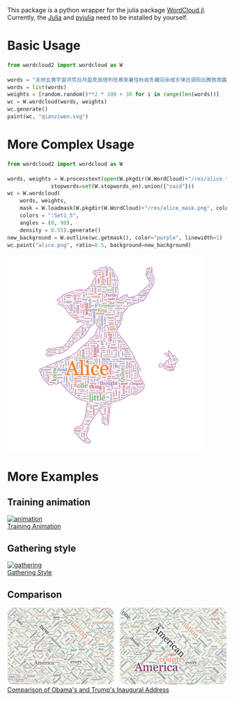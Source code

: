 This package is a python wrapper for the julia package [WordCloud.jl](https://github.com/guo-yong-zhi/WordCloud.jl). Currently, the [Julia](https://julialang.org/) and [pyjulia](https://pyjulia.readthedocs.io/en/stable/) need to be installed by yourself.
# Basic Usage
```python
from wordcloud2 import wordcloud as W

words = "天地玄黄宇宙洪荒日月盈昃辰宿列张寒来暑往秋收冬藏闰余成岁律吕调阳云腾致雨露结为霜金生丽水玉出昆冈剑号巨阙珠称夜光果珍李柰菜重芥姜海咸河淡鳞潜羽翔龙师火帝鸟官人皇始制文字乃服衣裳推位让国有虞陶唐吊民伐罪周发殷汤坐朝问道垂拱平章"
words = list(words)
weights = [random.random()**2 * 100 + 30 for i in range(len(words))]
wc = W.wordcloud(words, weights)
wc.generate()
paint(wc, "qianziwen.svg")
```
# More Complex Usage
```python
from wordcloud2 import wordcloud as W

words, weights = W.processtext(open(W.pkgdir(W.WordCloud)+"/res/alice.txt").read(), 
              stopwords=set(W.stopwords_en).union({"said"}))
wc = W.wordcloud(
    words, weights,
    mask = W.loadmask(W.pkgdir(W.WordCloud)+"/res/alice_mask.png", color="#faeef8"),
    colors = ":Set1_5",
    angles = (0, 90),
    density = 0.55).generate()
new_background = W.outline(wc.getmask(), color="purple", linewidth=1)
wc.paint("alice.png", ratio=0.5, background=new_background)
```
[![alice](res/alice.png)](./examples/alice.py)

# More Examples
## Training animation
[![animation](https://raw.githubusercontent.com/guo-yong-zhi/WordCloud.jl/master/res/animation.gif)](./examples/animation.py)   
[Training Animation](./examples/animation.py)  
## Gathering style
[![gathering](https://raw.githubusercontent.com/guo-yong-zhi/WordCloud.jl/master/res/gathering.png)](./examples/gathering.py)  
[Gathering Style](./examples/gathering.py) 
## Comparison
[![compare](res/compare.png)](./examples/compare.py)  
[Comparison of Obama's and Trump's Inaugural Address](./examples/compare.py)  
